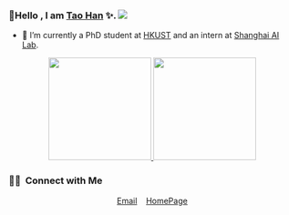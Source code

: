 ### 👋Hello , I am [Tao Han](https://github.com/tanhao10200)  ✨. ![]( https://visitor-badge.glitch.me/badge?page_id=tanhao10200.homepage)

- 🔭 I’m currently a PhD student at [HKUST](https://hkust.edu.hk/) and an intern at [Shanghai AI Lab](https://www.shlab.org.cn/).

<p align="center">
<a href="https://github.com/gjy3035">
  <img height="180em" src="https://github-readme-stats-eight-theta.vercel.app/api?username=taohan10200&show_icons=true&theme=vue&include_all_commits=true&count_private=true"/>
  <img height="180em" src="https://github-readme-stats-eight-theta.vercel.app/api/top-langs/?username=taohan10200&layout=compact&langs_count=8&theme=vue&count_private=true"/>
</a>
</p>

### 🤝🏻 &nbsp;Connect with Me

<p align="center">
  <a href="mailto:hantao10200@gmail.com">Email</a>
  &nbsp;&nbsp;
  <a href="https://taohan10200.github.io/">HomePage</a>
</p>

<!--
**taohan10200/taohan10200** is a ✨ _special_ ✨ repository because its `README.md` (this file) appears on your GitHub profile.

Here are some ideas to get you started:

- 🔭 I’m currently working on ...
- 🌱 I’m currently learning ...
- 👯 I’m looking to collaborate on ...
- 🤔 I’m looking for help with ...
- 💬 Ask me about ...
- 📫 How to reach me: ...
- 😄 Pronouns: ...
- ⚡ Fun fact: ...
-->
